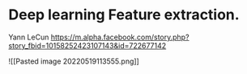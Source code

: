 # Deep learning Feature extraction. 

Yann LeCun
https://m.alpha.facebook.com/story.php?story_fbid=10158252423107143&id=722677142


![[Pasted image 20220519113555.png]]